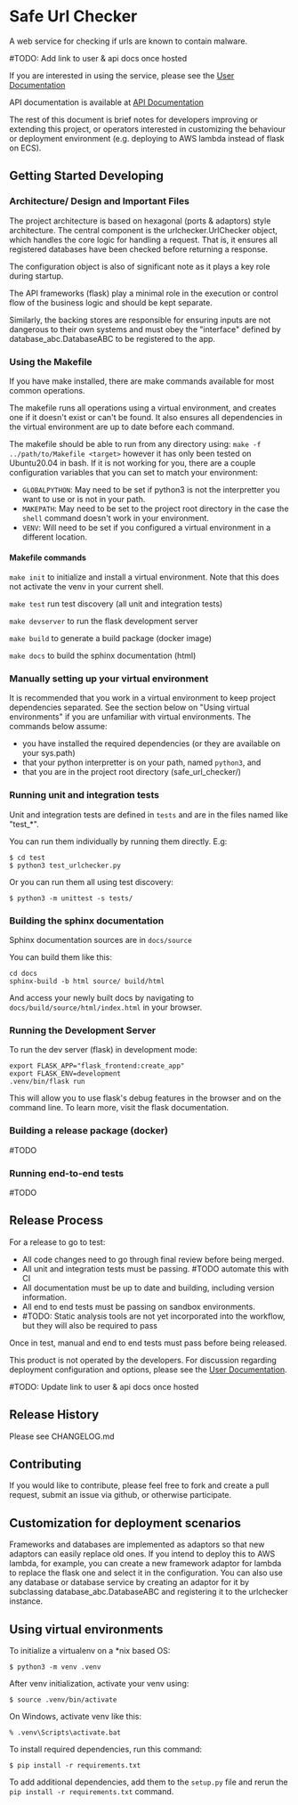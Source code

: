 # Safe Url Checker

A web service for checking if urls are known to contain malware.

#TODO: Add link to user & api docs once hosted

If you are interested in using the service, please see the [User Documentation](link-to-user-docs)

API documentation is available at [API Documentation](link-to-api-docs)

The rest of this document is brief notes for developers improving or extending this project, or operators interested in customizing the behaviour or deployment environment (e.g. deploying to AWS lambda instead of flask on ECS).

## Getting Started Developing
### Architecture/ Design and Important Files
The project architecture is based on hexagonal (ports & adaptors) style architecture.
The central component is the urlchecker.UrlChecker object, which handles the core logic for handling a request.
That is, it ensures all registered databases have been checked before returning a response.

The configuration object is also of significant note as it plays a key role during startup.

The API frameworks (flask) play a minimal role in the execution or control flow of the business logic and should be kept separate.

Similarly, the backing stores are responsible for ensuring inputs are not dangerous to their own systems and must obey the "interface" defined by database_abc.DatabaseABC to be registered to the app.

### Using the Makefile
If you have make installed, there are make commands available for most common operations.

The makefile runs all operations using a virtual environment, and creates one if it doesn't exist or can't be found.
It also ensures all dependencies in the virtual environment are up to date before each command.

The makefile should be able to run from any directory using:
`make -f ../path/to/Makefile <target>`
however it has only been tested on Ubuntu20.04 in bash. If it is not working for you, there 
are a couple configuration variables that you can set to match your environment:
- `GLOBALPYTHON`: May need to be set if python3 is not the interpretter you want to use or is not in your path.
- `MAKEPATH`: May need to be set to the project root directory in the case the `shell` command doesn't work in your environment.
- `VENV`: Will need to be set if you configured a virtual environment in a different location.

#### Makefile commands
`make init` to initialize and install a virtual environment. 
Note that this does not activate the venv in your current shell. 

`make test` run test discovery (all unit and integration tests)

`make devserver` to run the flask development server

`make build` to generate a build package (docker image)

`make docs` to build the sphinx documentation (html)

### Manually setting up your virtual environment
It is recommended that you work in a virtual environment to keep project dependencies separated.
See the section below on "Using virtual environments" if you are unfamiliar with virtual environments.
The commands below assume:
- you have installed the required dependencies (or they are available on your sys.path)
- that your python interpretter is on your path, named `python3`, and
- that you are in the project root directory (safe_url_checker/)

### Running unit and integration tests
Unit and integration tests are defined in `tests` and are in the files named like "test_*".

You can run them individually by running them directly. E.g:
```
$ cd test
$ python3 test_urlchecker.py
```

Or you can run them all using test discovery:
```
$ python3 -m unittest -s tests/
```

### Building the sphinx documentation
Sphinx documentation sources are in `docs/source`

You can build them like this:
```
cd docs
sphinx-build -b html source/ build/html
```

And access your newly built docs by navigating to 
`docs/build/source/html/index.html` in your browser.

### Running the Development Server
To run the dev server (flask) in development mode:

```
export FLASK_APP="flask_frontend:create_app"
export FLASK_ENV=development
.venv/bin/flask run
```

This will allow you to use flask's debug features in the browser and on the command line.
To learn more, visit the flask documentation.

### Building a release package (docker)
#TODO

### Running end-to-end tests
#TODO

## Release Process
For a release to go to test:
- All code changes need to go through final review before being merged.
- All unit and integration tests must be passing. #TODO automate this with CI
- All documentation must be up to date and building, including version information.
- All end to end tests must be passing on sandbox environments.
- #TODO: Static analysis tools are not yet incorporated into the workflow, but they will also be required to pass

Once in test, manual and end to end tests must pass before being released.

This product is not operated by the developers. For discussion regarding deployment
configuration and options, please see the [User Documentation](link-to-user-docs).

#TODO: Update link to user & api docs once hosted

## Release History
Please see CHANGELOG.md

## Contributing
If you would like to contribute, please feel free to fork and create a pull request, submit an issue via github, or otherwise participate.

## Customization for deployment scenarios
Frameworks and databases are implemented as adaptors so that new adaptors can easily replace old ones.
If you intend to deploy this to AWS lambda, for example, you can create a new framework adaptor for lambda 
to replace the flask one and select it in the configuration.
You can also use any database or database service by creating an adaptor for it by subclassing database_abc.DatabaseABC and registering it to the urlchecker instance.

## Using virtual environments

To initialize a virtualenv on a *nix based OS:

```
$ python3 -m venv .venv
```

After venv initialization, activate your venv using:

```
$ source .venv/bin/activate
```

On Windows, activate venv like this:

```
% .venv\Scripts\activate.bat
```

To install required dependencies, run this command:

```
$ pip install -r requirements.txt
```

To add additional dependencies, add them to the `setup.py` file and 
rerun the `pip install -r requirements.txt` command.
